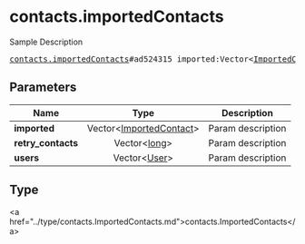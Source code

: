 # contacts.importedContacts

Sample Description

<pre>
<a href="../constructor/contacts.importedContacts.md">contacts.importedContacts</a>#ad524315 imported:Vector&lt;<a href="../type/ImportedContact.md">ImportedContact</a>&gt; retry_contacts:Vector&lt;<a href="../type/long.md">long</a>&gt; users:Vector&lt;<a href="../type/User.md">User</a>&gt; = <a href="../type/contacts.ImportedContacts.md">contacts.ImportedContacts</a>;
</pre>

## Parameters

| Name | Type | Description |
|------|:----:|-------------|
| **imported** | Vector&lt;<a href="../type/ImportedContact.md">ImportedContact</a>&gt; | Param description |
| **retry_contacts** | Vector&lt;<a href="../type/long.md">long</a>&gt; | Param description |
| **users** | Vector&lt;<a href="../type/User.md">User</a>&gt; | Param description |

## Type

&lt;a href=&#34;../type/contacts.ImportedContacts.md&#34;&gt;contacts.ImportedContacts&lt;/a&gt;
